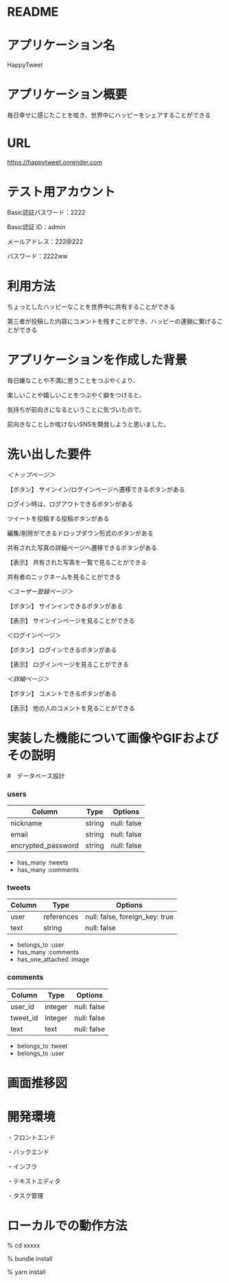 # README

# アプリケーション名
HappyTweet

# アプリケーション概要
毎日幸せに感じたことを呟き、世界中にハッピーをシェアすることができる

# URL
https://happytweet.onrender.com

# テスト用アカウント
Basic認証パスワード：2222

Basic認証 ID：admin

メールアドレス：222@222

パスワード：2222ww

# 利用方法
ちょっとしたハッピーなことを世界中に共有することができる

第三者が投稿した内容にコメントを残すことができ、ハッピーの連鎖に繋げることができる

# アプリケーションを作成した背景
毎日嫌なことや不満に思うことをつぶやくより、

楽しいことや嬉しいことをつぶやく癖をつけると、

気持ちが前向きになるということに気づいたので、

前向きなことしか呟けないSNSを開発しようと思いました。

# 洗い出した要件

*＜トップページ＞*

【ボタン】
サインイン/ログインページへ遷移できるボタンがある

ログイン時は、ログアウトできるボタンがある

ツイートを投稿する投稿ボタンがある

編集/削除ができるドロップダウン形式のボタンがある

共有された写真の詳細ページへ遷移できるボタンがある

【表示】
共有された写真を一覧で見ることができる

共有者のニックネームを見ることができる

*＜ユーザー登録ページ＞*

【ボタン】
サインインできるボタンがある

【表示】
サインインページを見ることができる

＜ログインページ＞

【ボタン】
ログインできるボタンがある

【表示】
ログインページを見ることができる

*＜詳細ページ＞*

【ボタン】
コメントできるボタンがある

【表示】
他の人のコメントを見ることができる


# 実装した機能について画像やGIFおよびその説明

#　データベース設計

### users
| Column | Type       | Options                        |
| ------ | ---------- | ------------------------------ |
| nickname            | string | null: false |
| email               | string | null: false |
| encrypted_password  | string | null: false |

- has_many :tweets
- has_many :comments

### tweets
| Column | Type       | Options                        |
| ------ | ---------- | ------------------------------ |
| user   | references | null: false, foreign_key: true |
| text   | string     | null: false  |

- belongs_to :user
- has_many :comments
- has_one_attached :image

### comments
| Column | Type       | Options                        |
| ------ | ---------- | ------------------------------ |
| user_id   | integer    | null: false |
| tweet_id  | integer    | null: false |
| text      | text       | null: false |

- belongs_to :tweet 
- belongs_to :user   


# 画面推移図


# 開発環境
・フロントエンド

・バックエンド

・インフラ

・テキストエディタ

・タスク管理

# ローカルでの動作方法
% cd xxxxx

% bundle install

% yarn install





